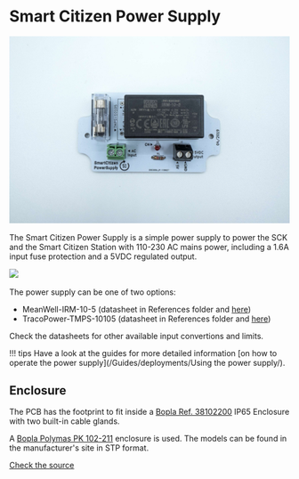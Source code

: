 Smart Citizen Power Supply
==================

![](/assets/images/powersupply.jpg)

The Smart Citizen Power Supply is a simple power supply to power the SCK and the Smart Citizen Station with 110-230 AC mains power, including a 1.6A input fuse protection and a 5VDC regulated output.

![](https://i.imgur.com/50JsH5A.jpg)

The power supply can be one of two options:

- MeanWell-IRM-10-5 (datasheet in References folder and [here](https://www.meanwell.com/Upload/PDF/IRM-10/IRM-10-SPEC.PDF))
- TracoPower-TMPS-10105 (datasheet in References folder and [here](https://www.tracopower.com/products/tmps10.pdf))

Check the datasheets for other available input convertions and limits.

!!! tips 
    Have a look at the guides for more detailed information [on how to operate the power supply](/Guides/deployments/Using the power supply/).
    
## Enclosure

The PCB has the footprint to fit inside a [Bopla Ref. 38102200](https://octopart.com/search?q=bopla+38102200) IP65 Enclosure with two built-in cable glands. 

A [Bopla Polymas PK 102-211](https://www.bopla.de/en/enclosure-technology/product/euromas-polymas/euromas-polymas-enclosures/pk-102-211.html) enclosure is used. The models can be found in the manufacturer's site in STP format.

<a class="github-button" data-size="large" href="https://github.com/fablabbcn/smartcitizen-enclosures/tree/master/SmartCitizen%20PowerSupply" aria-label="Check the source code">Check the source</a>
